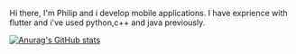 Hi there, I'm Philip and i develop mobile applications. I have exprience with flutter and i've used python,c++ and java previously.

[![Anurag's GitHub stats](https://github-readme-stats.vercel.app/api?username=coderrrrr2)](https://github.com/anuraghazra/github-readme-stats)
